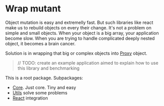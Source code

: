 # Wrap mutant

Object mutation is easy and extremelly fast. But such libraries like react make us to rebuild objects on every their change. It's not a problem on simple and small objects. When your object is a big array, your application become slow. When you are trying to handle complicated deeply nested object, it becomes a brain cancer.

Solution is in wrapping that big or complex objects into [Proxy](https://developer.mozilla.org/en-US/docs/Web/JavaScript/Reference/Global_Objects/Proxy) object.

> // TODO: create an example application aimed to explain how to use this library and benchmarking

This is a root package. Subpackages:

- [Core](./packages/core/). Just core. Tiny and easy
- [Utils](./packages/utils/) solve some problems
- [React](./packages/react/) integration
